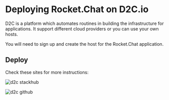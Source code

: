 # Deploying Rocket.Chat on D2C.io

D2C is a platform which automates routines in building the infrastructure for applications. It support different cloud providers or you can use your own hosts.

You will need to sign up and create the host for the Rocket.Chat application.

## Deploy

Check these sites for more instructions:

![d2c stackhub](https://d2c.io/stackhub/rocketchat)

![d2c github](https://github.com/d2cio/rocketchat-stack)
